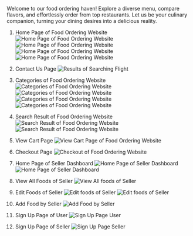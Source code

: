 Welcome to our food ordering haven! Explore a diverse menu, compare flavors, and effortlessly order from top restaurants. Let us be your culinary companion, turning your dining desires into a delicious reality.

1. Home Page of Food Ordering Website
![Home Page of Food Ordering Website](./frontend/public/SS/ss1.png)
![Home Page of Food Ordering Website](./frontend/public/SS/ss2.png)
![Home Page of Food Ordering Website](./frontend/public/SS/ss3.png)
![Home Page of Food Ordering Website](./frontend/public/SS/ss4.png)

2. Contact Us Page
![Results of Searching Flight](front-end/public/SS/ss5.png)

3. Categories of Food Ordering Website
![Categories of Food Ordering Website](./frontend/public/SS/ss9.png)
![Categories of Food Ordering Website](./frontend/public/SS/ss10.png)
![Categories of Food Ordering Website](./frontend/public/SS/ss11.png)
![Categories of Food Ordering Website](./frontend/public/SS/ss12.png)

4. Search Result of Food Ordering Website
![Search Result of Food Ordering Website](./frontend/public/SS/ss13.png)
![Search Result of Food Ordering Website](./frontend/public/SS/ss14.png)

5. View Cart Page
![View Cart Page of Food Ordering Website](./frontend/public/SS/ss15.png)

6. Checkout Page
![Checkout of Food Ordering Website](./frontend/public/SS/ss16.png)

7. Home Page of Seller Dashboard
![Home Page of Seller Dashboard](./frontend/public/SS/ss17.png)
![Home Page of Seller Dashboard](./frontend/public/SS/ss18.png)

6. View All Foods of Seller
![View All foods of Seller ](./frontend/public/SS/ss19.png)

7. Edit Foods of Seller
![Edit foods of Seller ](./frontend/public/SS/ss20.png)
![Edit foods of Seller ](./frontend/public/SS/ss21.png)

8. Add Food by Seller
![Add Food by Seller](./frontend/public/SS/ss22.png)

9. Sign Up Page of User 
![Sign Up Page User](./frontend/public/SS/ss8.png)

10. Sign Up Page of Seller
![Sign Up Page Seller](./frontend/public/SS/ss6.png)



